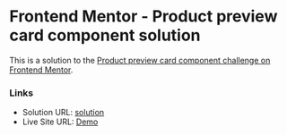 # Frontend Mentor - Product preview card component solution

This is a solution to the [Product preview card component challenge on Frontend Mentor](https://www.frontendmentor.io/challenges/product-preview-card-component-GO7UmttRfa).


### Links

- Solution URL: [solution](https://github.com/sumedhakoranga/product-preview-card)
- Live Site URL: [Demo](https://sumedhakoranga.github.io/product-preview-card/)

